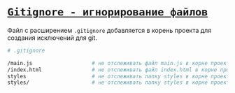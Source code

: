 # [`Gitignore - игнорирование файлов`](./index.md)

Файл с расширением `.gitignore` добавляется в корень проекта для создания исключений для git.

```bash
# .gitignore

/main.js                   # не отслеживать файл main.js в корне проекта
/index.html                # не отслеживать файл index.html в корне проекта
styles                     # не отслеживать папку styles в корне проекта
styles/                    # не отслеживать папку styles в корне проекта
```
